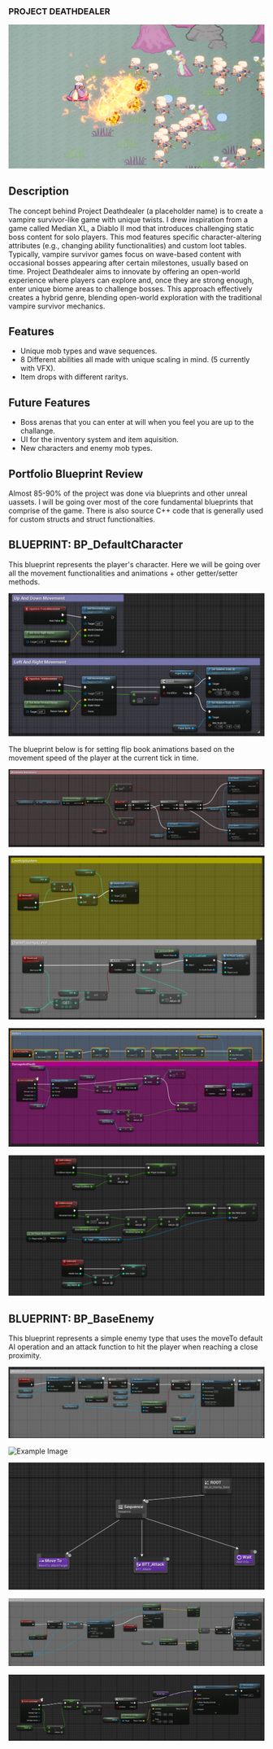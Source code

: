 ### **PROJECT DEATHDEALER**
![Example Image](githubImages/TitleImage.png)

## Description

The concept behind Project Deathdealer (a placeholder name) is to create a vampire survivor-like game with unique twists. I drew inspiration from a game called Median XL, a Diablo II mod that introduces challenging static boss content for solo players. This mod features specific character-altering attributes (e.g., changing ability functionalities) and custom loot tables. 
Typically, vampire survivor games focus on wave-based content with occasional bosses appearing after certain milestones, usually based on time. Project Deathdealer aims to innovate by offering an open-world experience where players can explore and, once they are strong enough, enter unique biome areas to challenge bosses. This approach effectively creates a hybrid genre, blending open-world exploration with the traditional vampire survivor mechanics.
## Features

- Unique mob types and wave sequences.
- 8 Different abilities all made with unique scaling in mind. (5 currently with VFX).
- Item drops with different raritys.

## Future Features
- Boss arenas that you can enter at will when you feel you are up to the challange.
- UI for the inventory system and item aquisition.
- New characters and enemy mob types.

## Portfolio Blueprint Review

Almost 85-90% of the project was done via blueprints and other unreal uassets. I will be going over most of the core fundamental blueprints that comprise of the game. There is also source C++ code that is generally used for custom structs and struct functionalties. 

## BLUEPRINT: BP_DefaultCharacter

This blueprint represents the player's character. Here we will be going over all the movement functionalities and animations + other getter/setter methods.

![Example Image](githubImages/playercharacter/Movement.png)

The blueprint below is for setting flip book animations based on the movement speed of the player at the current tick in time.

![Example Image](githubImages/playercharacter/MovementAnimations.png)

![Example Image](githubImages/playercharacter/PlayerLevelup.png)

![Example Image](githubImages/playercharacter/DamageEvent.png)

![Example Image](githubImages/playercharacter/AddPlayerStats.png)

## BLUEPRINT: BP_BaseEnemy

This blueprint represents a simple enemy type that uses the moveTo default AI operation and an attack function to hit the player when reaching a close proximity. 

![Example Image](githubImages/enemy/AttackEventEnemy.png)

![Example Image](githubImages/enemy/BTTAttack.png)

![Example Image](githubImages/enemy/EnemyAI.png)

![Example Image](githubImages/enemy/EnemyOrient.png)

![Example Image](githubImages/enemy/EnemyTakeDamage.png)
